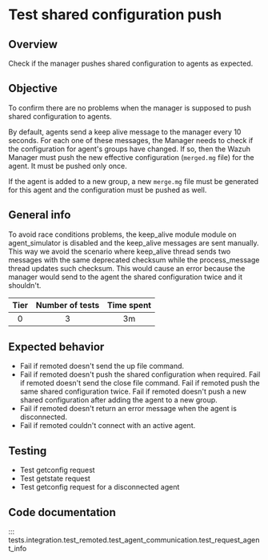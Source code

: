 # Test shared configuration push
## Overview
Check if the manager pushes shared configuration to agents as expected.

## Objective

To confirm there are no problems when the manager is supposed to push shared configuration to agents.

By default, agents send a keep alive message to the manager every 10 seconds. For each one of these messages,
the Manager needs to check if the configuration for agent's groups have changed. If so, then the Wazuh Manager 
must push the new effective configuration (`merged.mg` file) for the agent. It must be pushed only once.

If the agent is added to a new group, a new `merge.mg` file must be generated for this agent and the configuration
must be pushed as well.

## General info

To avoid race conditions problems, the keep_alive module module on agent_simulator is disabled and the keep_alive 
messages are sent manually. This way we avoid the scenario where keep_alive thread sends two messages with the same
deprecated checksum while the process_message thread updates such checksum. This would cause an error because the
manager would send to the agent the shared configuration twice and it shouldn't.

|Tier | Number of tests | Time spent |
|:--:|:--:|:--:|
| 0 | 3 | 3m |

## Expected behavior
- Fail if remoted doesn't send the up file command.
- Fail if remoted doesn't push the shared configuration when required.
  Fail if remoted doesn't send the close file command.
  Fail if remoted push the same shared configuration twice.
  Fail if remoted doesn't push a new shared configuration after adding the agent to a new group.
- Fail if remoted doesn't return an error message when the agent is disconnected.
- Fail if remoted couldn't connect with an active agent.
## Testing
- Test getconfig request
- Test getstate request
- Test getconfig request for a disconnected agent

## Code documentation
::: tests.integration.test_remoted.test_agent_communication.test_request_agent_info
